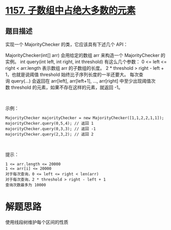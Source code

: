 # [1157. 子数组中占绝大多数的元素](https://leetcode-cn.com/problems/online-majority-element-in-subarray/)

## 题目描述

实现一个 MajorityChecker 的类，它应该具有下述几个 API：

MajorityChecker(int[] arr) 会用给定的数组 arr 来构造一个 MajorityChecker 的实例。
int query(int left, int right, int threshold) 有这么几个参数：
0 <= left <= right < arr.length 表示数组 arr 的子数组的长度。
2 * threshold > right - left + 1，也就是说阈值 threshold 始终比子序列长度的一半还要大。
每次查询 query(...) 会返回在 arr[left], arr[left+1], ..., arr[right] 中至少出现阈值次数 threshold 的元素，如果不存在这样的元素，就返回 -1。

 

示例：

    MajorityChecker majorityChecker = new MajorityChecker([1,1,2,2,1,1]);
    majorityChecker.query(0,5,4); // 返回 1
    majorityChecker.query(0,3,3); // 返回 -1
    majorityChecker.query(2,3,2); // 返回 2
 

提示：

    1 <= arr.length <= 20000
    1 <= arr[i] <= 20000
    对于每次查询，0 <= left <= right < len(arr)
    对于每次查询，2 * threshold > right - left + 1
    查询次数最多为 10000

# 解题思路

使用线段树维护每个区间的性质